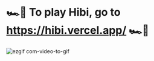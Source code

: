 # 🏎️💨 To play Hibi, go to https://hibi.vercel.app/ 🏎️💨

![ezgif com-video-to-gif](https://user-images.githubusercontent.com/32555704/227067133-ee6e8584-12a4-41b4-9b53-ff3a471c5b63.gif)
